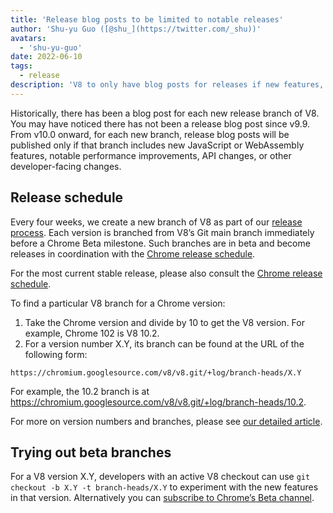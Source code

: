 ```yaml
---
title: 'Release blog posts to be limited to notable releases'
author: 'Shu-yu Guo ([@shu_](https://twitter.com/_shu))'
avatars:
  - 'shu-yu-guo'
date: 2022-06-10
tags:
  - release
description: 'V8 to only have blog posts for releases if new features, notable performance improvements, or API changes are present'
---
```


Historically, there has been a blog post for each new release branch of V8. You may have noticed there has not been a release blog post since v9.9. From v10.0 onward, for each new branch, release blog posts will be published only if that branch includes new JavaScript or WebAssembly features, notable performance improvements, API changes, or other developer-facing changes.

## Release schedule

Every four weeks, we create a new branch of V8 as part of our [release process](https://v8.dev/docs/release-process). Each version is branched from V8’s Git main branch immediately before a Chrome Beta milestone. Such branches are in beta and become releases in coordination with the [Chrome release schedule](https://chromestatus.com/roadmap).

For the most current stable release, please also consult the [Chrome release schedule](https://chromestatus.com/roadmap).

To find a particular V8 branch for a Chrome version:

1. Take the Chrome version and divide by 10 to get the V8 version. For example, Chrome 102 is V8 10.2.
1. For a version number X.Y, its branch can be found at the URL of the following form:

```
https://chromium.googlesource.com/v8/v8.git/+log/branch-heads/X.Y
```

For example, the 10.2 branch is at <https://chromium.googlesource.com/v8/v8.git/+log/branch-heads/10.2>.

For more on version numbers and branches, please see [our detailed article](https://v8.dev/docs/version-numbers).

## Trying out beta branches

For a V8 version X.Y, developers with an active V8 checkout can use `git checkout -b X.Y -t branch-heads/X.Y` to experiment with the new features in that version. Alternatively you can [subscribe to Chrome’s Beta channel](https://www.google.com/chrome/browser/beta.html).
